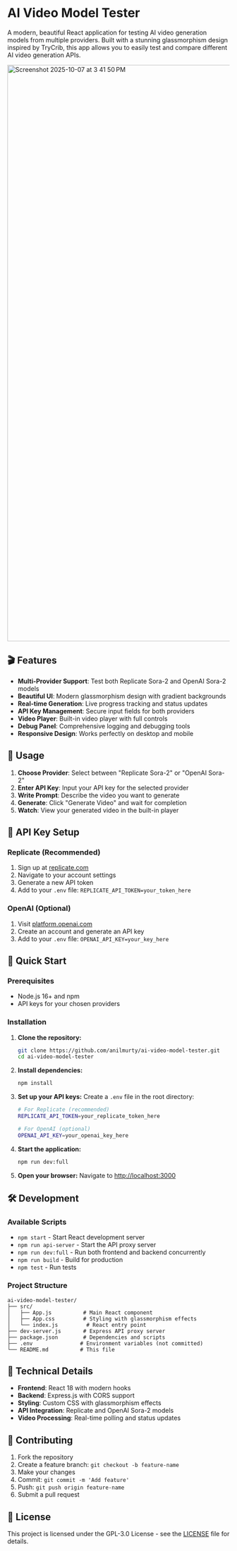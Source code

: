 # AI Video Model Tester

A modern, beautiful React application for testing AI video generation models from multiple providers. Built with a stunning glassmorphism design inspired by TryCrib, this app allows you to easily test and compare different AI video generation APIs.

<img width="1102" height="1308" alt="Screenshot 2025-10-07 at 3 41 50 PM" src="https://github.com/user-attachments/assets/18f9fdfe-8088-4b08-a640-172dfb071f1a" />


## 🎬 Features

- **Multi-Provider Support**: Test both Replicate Sora-2 and OpenAI Sora-2 models
- **Beautiful UI**: Modern glassmorphism design with gradient backgrounds
- **Real-time Generation**: Live progress tracking and status updates
- **API Key Management**: Secure input fields for both providers
- **Video Player**: Built-in video player with full controls
- **Debug Panel**: Comprehensive logging and debugging tools
- **Responsive Design**: Works perfectly on desktop and mobile

## 🎯 Usage

1. **Choose Provider**: Select between "Replicate Sora-2" or "OpenAI Sora-2"
2. **Enter API Key**: Input your API key for the selected provider
3. **Write Prompt**: Describe the video you want to generate
4. **Generate**: Click "Generate Video" and wait for completion
5. **Watch**: View your generated video in the built-in player

## 🔑 API Key Setup

### Replicate (Recommended)
1. Sign up at [replicate.com](https://replicate.com)
2. Navigate to your account settings
3. Generate a new API token
4. Add to your `.env` file: `REPLICATE_API_TOKEN=your_token_here`

### OpenAI (Optional)
1. Visit [platform.openai.com](https://platform.openai.com)
2. Create an account and generate an API key
3. Add to your `.env` file: `OPENAI_API_KEY=your_key_here`

## 🚀 Quick Start

### Prerequisites
- Node.js 16+ and npm
- API keys for your chosen providers

### Installation

1. **Clone the repository:**
   ```bash
   git clone https://github.com/anilmurty/ai-video-model-tester.git
   cd ai-video-model-tester
   ```

2. **Install dependencies:**
   ```bash
   npm install
   ```

3. **Set up your API keys:**
   Create a `.env` file in the root directory:
   ```bash
   # For Replicate (recommended)
   REPLICATE_API_TOKEN=your_replicate_token_here
   
   # For OpenAI (optional)
   OPENAI_API_KEY=your_openai_key_here
   ```

4. **Start the application:**
   ```bash
   npm run dev:full
   ```

5. **Open your browser:**
   Navigate to [http://localhost:3000](http://localhost:3000)

## 🛠️ Development

### Available Scripts

- `npm start` - Start React development server
- `npm run api-server` - Start the API proxy server
- `npm run dev:full` - Run both frontend and backend concurrently
- `npm run build` - Build for production
- `npm test` - Run tests

### Project Structure

```
ai-video-model-tester/
├── src/
│   ├── App.js          # Main React component
│   ├── App.css         # Styling with glassmorphism effects
│   └── index.js         # React entry point
├── dev-server.js       # Express API proxy server
├── package.json        # Dependencies and scripts
├── .env               # Environment variables (not committed)
└── README.md          # This file
```
## 🔧 Technical Details

- **Frontend**: React 18 with modern hooks
- **Backend**: Express.js with CORS support
- **Styling**: Custom CSS with glassmorphism effects
- **API Integration**: Replicate and OpenAI Sora-2 models
- **Video Processing**: Real-time polling and status updates

## 🤝 Contributing

1. Fork the repository
2. Create a feature branch: `git checkout -b feature-name`
3. Make your changes
4. Commit: `git commit -m 'Add feature'`
5. Push: `git push origin feature-name`
6. Submit a pull request

## 📄 License

This project is licensed under the GPL-3.0 License - see the [LICENSE](LICENSE) file for details.

